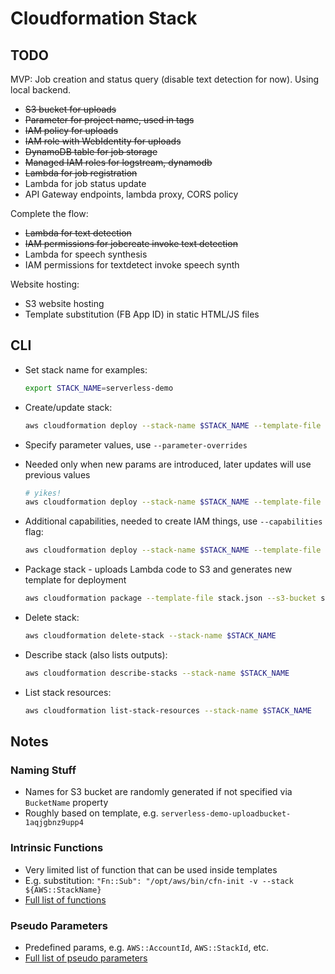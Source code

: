 # Cloudformation Stack

## TODO

MVP: Job creation and status query (disable text detection for now). Using local backend.

- ~~S3 bucket for uploads~~
- ~~Parameter for project name, used in tags~~
- ~~IAM policy for uploads~~
- ~~IAM role with WebIdentity for uploads~~
- ~~DynamoDB table for job storage~~
- ~~Managed IAM roles for logstream, dynamodb~~
- ~~Lambda for job registration~~
- Lambda for job status update
- API Gateway endpoints, lambda proxy, CORS policy

Complete the flow:

- ~~Lambda for text detection~~
- ~~IAM permissions for jobcreate invoke text detection~~
- Lambda for speech synthesis
- IAM permissions for textdetect invoke speech synth

Website hosting:

- S3 website hosting
- Template substitution (FB App ID) in static HTML/JS files

## CLI

- Set stack name for examples:

    ```sh
    export STACK_NAME=serverless-demo
    ```

- Create/update stack:

    ```sh
    aws cloudformation deploy --stack-name $STACK_NAME --template-file stack.json
    ```

- Specify parameter values, use `--parameter-overrides`
- Needed only when new params are introduced, later updates will use previous values

    ```sh
    # yikes!
    aws cloudformation deploy --stack-name $STACK_NAME --template-file stack.json --parameter-overrides ProjectName=ServerlessDemo
    ```

- Additional capabilities, needed to create IAM things, use `--capabilities` flag:

    ```sh
    aws cloudformation deploy --stack-name $STACK_NAME --template-file stack.json --capabilities CAPABILITY_IAM
    ```

- Package stack - uploads Lambda code to S3 and generates new template for deployment

    ```sh
    aws cloudformation package --template-file stack.json --s3-bucket serverless-demo-code --use-json > stack.deploy.json
    ```

- Delete stack:

    ```sh
    aws cloudformation delete-stack --stack-name $STACK_NAME
    ```

- Describe stack (also lists outputs):

    ```sh
    aws cloudformation describe-stacks --stack-name $STACK_NAME
    ```

- List stack resources:

    ```sh
    aws cloudformation list-stack-resources --stack-name $STACK_NAME
    ```

## Notes

### Naming Stuff

- Names for S3 bucket are randomly generated if not specified via `BucketName` property
- Roughly based on template, e.g. `serverless-demo-uploadbucket-1aqjgbnz9upp4`

### Intrinsic Functions

- Very limited list of function that can be used inside templates
- E.g. substitution: `"Fn::Sub": "/opt/aws/bin/cfn-init -v --stack ${AWS::StackName}`
- [Full list of functions](http://docs.aws.amazon.com/AWSCloudFormation/latest/UserGuide/intrinsic-function-reference.html)

### Pseudo Parameters

- Predefined params, e.g. `AWS::AccountId`, `AWS::StackId`, etc.
- [Full list of pseudo parameters](http://docs.aws.amazon.com/AWSCloudFormation/latest/UserGuide/pseudo-parameter-reference.html)
